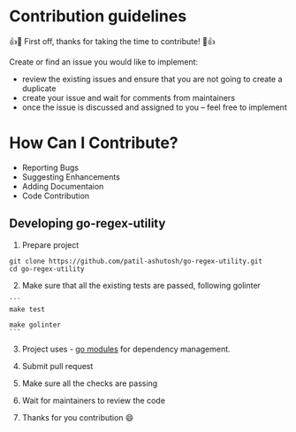 # Contribution guidelines

👍🎉 First off, thanks for taking the time to contribute! 🎉👍

Create or find an issue you would like to implement:
-   review the existing issues and ensure that you are not going to create a duplicate
-   create your issue and wait for comments from maintainers
-   once the issue is discussed and assigned to you – feel free to implement


# How Can I Contribute?

-   Reporting Bugs
-   Suggesting Enhancements
-   Adding Documentaion
-   Code Contribution

## Developing go-regex-utility

1.    Prepare project 

    git clone https://github.com/patil-ashutosh/go-regex-utility.git
    cd go-regex-utility

2.   Make sure that all the existing tests are passed, following golinter

    ```
    make test

    make golinter
    ```
3.  Project uses - [go modules](https://github.com/golang/go/wiki/Modules) for dependency management.

4.  Submit pull request

5.  Make sure all the checks are passing

5.  Wait for maintainers to review the code

7.  Thanks for you contribution :smile:
